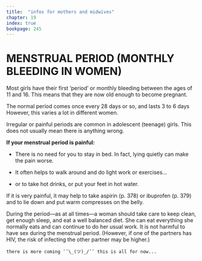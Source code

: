 ```yaml
---
title:  "infos for mothers and midwives"
chapter: 19
index: true
bookpage: 245
---
```


# MENSTRUAL PERIOD (MONTHLY BLEEDING IN WOMEN)

Most girls have their first ‘period’ or monthly bleeding between the ages of 11 and 16. This means that they are now old enough to become pregnant.

The normal period comes once every 28 days or so, and lasts 3 to 6 days However, this varies a lot in different women.

Irregular or painful periods are common in adolescent (teenage) girls. This does not usually mean there is anything wrong.

**If your menstrual period is painful:**

 - There is no need for you to stay in bed. In fact, lying quietly can make the pain worse.

 - It often helps to walk around and do light work or exercises...

 - or to take hot drinks, or put your feet in hot water.

If it is very painful, it may help to take aspirin (p. 378) or ibuprofen (p. 379) and to lie down and put warm compresses on the belly.

During the period—as at all times—a woman should take care to keep clean, get enough sleep, and eat a well balanced diet. She can eat everything she normally eats and can continue to do her usual work. It is not harmful to have sex during the menstrual period. (However, if one of the partners has HIV, the risk of infecting the other partner may be higher.)

```
there is more coming ¯¯\_(ツ)_/¯¯ this is all for now...
```
